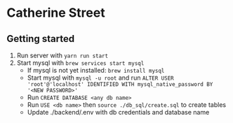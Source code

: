 # Catherine Street

## Getting started
1. Run server with ```yarn run start```
2. Start mysql with ```brew services start mysql```
    - If mysql is not yet installed: 
    ```brew install mysql```
    - Start mysql with ```mysql -u root``` and run ```ALTER USER 'root'@'localhost' IDENTIFIED WITH mysql_native_password BY '<NEW PASSWORD>'```
    - Run ```CREATE DATABASE <any db name>```
    - Run ```USE <db name>``` then ```source ./db_sql/create.sql``` to create tables
    - Update ./backend/.env with db credentials and database name
    